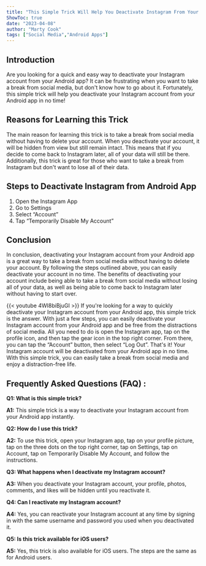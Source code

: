 ```yaml
---
title: "This Simple Trick Will Help You Deactivate Instagram From Your Android App Instantly!"
ShowToc: true 
date: "2023-04-08"
author: "Marty Cook" 
tags: ["Social Media","Android Apps"]
---
```

## Introduction

Are you looking for a quick and easy way to deactivate your Instagram account from your Android app? It can be frustrating when you want to take a break from social media, but don't know how to go about it. Fortunately, this simple trick will help you deactivate your Instagram account from your Android app in no time! 

## Reasons for Learning this Trick 

The main reason for learning this trick is to take a break from social media without having to delete your account. When you deactivate your account, it will be hidden from view but still remain intact. This means that if you decide to come back to Instagram later, all of your data will still be there. Additionally, this trick is great for those who want to take a break from Instagram but don't want to lose all of their data. 

## Steps to Deactivate Instagram from Android App

1. Open the Instagram App 
2. Go to Settings 
3. Select “Account” 
4. Tap “Temporarily Disable My Account” 

## Conclusion

In conclusion, deactivating your Instagram account from your Android app is a great way to take a break from social media without having to delete your account. By following the steps outlined above, you can easily deactivate your account in no time. The benefits of deactivating your account include being able to take a break from social media without losing all of your data, as well as being able to come back to Instagram later without having to start over.

{{< youtube 4WI8biBjuGI >}} 
If you're looking for a way to quickly deactivate your Instagram account from your Android app, this simple trick is the answer. With just a few steps, you can easily deactivate your Instagram account from your Android app and be free from the distractions of social media. All you need to do is open the Instagram app, tap on the profile icon, and then tap the gear icon in the top right corner. From there, you can tap the “Account” button, then select “Log Out”. That's it! Your Instagram account will be deactivated from your Android app in no time. With this simple trick, you can easily take a break from social media and enjoy a distraction-free life.

## Frequently Asked Questions (FAQ) :
**Q1: What is this simple trick?**

**A1:** This simple trick is a way to deactivate your Instagram account from your Android app instantly.

**Q2: How do I use this trick?**

**A2:** To use this trick, open your Instagram app, tap on your profile picture, tap on the three dots on the top right corner, tap on Settings, tap on Account, tap on Temporarily Disable My Account, and follow the instructions.

**Q3: What happens when I deactivate my Instagram account?**

**A3:** When you deactivate your Instagram account, your profile, photos, comments, and likes will be hidden until you reactivate it.

**Q4: Can I reactivate my Instagram account?**

**A4:** Yes, you can reactivate your Instagram account at any time by signing in with the same username and password you used when you deactivated it.

**Q5: Is this trick available for iOS users?**

**A5:** Yes, this trick is also available for iOS users. The steps are the same as for Android users.




